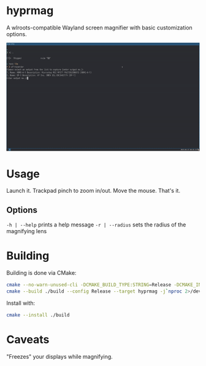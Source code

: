 # hyprmag

A wlroots-compatible Wayland screen magnifier with basic customization options.

![preview](./preview.gif)

# Usage

Launch it. Trackpad pinch to zoom in/out. Move the mouse. That's it.

## Options

`-h | --help` prints a help message
`-r | --radius` sets the radius of the magnifying lens

# Building

Building is done via CMake:

```sh
cmake --no-warn-unused-cli -DCMAKE_BUILD_TYPE:STRING=Release -DCMAKE_INSTALL_PREFIX:PATH=/usr -S . -B ./build
cmake --build ./build --config Release --target hyprmag -j`nproc 2>/dev/null || getconf _NPROCESSORS_CONF`
```

Install with:

```sh
cmake --install ./build
```

# Caveats

"Freezes" your displays while magnifying.
